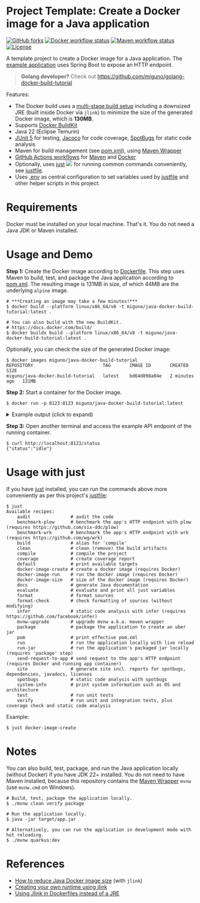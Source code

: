 # Project Template: Create a Docker image for a Java application

[![GitHub forks](https://img.shields.io/github/forks/miguno/java-docker-build-tutorial)](https://github.com/miguno/java-docker-build-tutorial/fork)
[![Docker workflow status](https://github.com/miguno/java-docker-build-tutorial/actions/workflows/docker-image.yml/badge.svg)](https://github.com/miguno/java-docker-build-tutorial/actions/workflows/docker-image.yml)
[![Maven workflow status](https://github.com/miguno/java-docker-build-tutorial/actions/workflows/maven.yml/badge.svg)](https://github.com/miguno/java-docker-build-tutorial/actions/workflows/maven.yml)
[![License](https://img.shields.io/badge/License-Apache%202.0-blue.svg)](https://opensource.org/licenses/Apache-2.0)

A template project to create a Docker image for a Java application.
The [example application](src/main/java/com/miguno/javadockerbuild/App.java)
uses Spring Boot to expose an HTTP endpoint.

> **Golang developer?** Check out https://github.com/miguno/golang-docker-build-tutorial

Features:

- The Docker build uses a
  [multi-stage build setup](https://docs.docker.com/build/building/multi-stage/)
  including a downsized JRE (built inside Docker via `jlink`)
  to minimize the size of the generated Docker image, which is **130MB**.
- Supports [Docker BuildKit](https://docs.docker.com/build/)
- Java 22 (Eclipse Temurin)
- [JUnit 5](https://github.com/junit-team/junit5) for testing,
  [Jacoco](https://github.com/jacoco/jacoco) for code coverage,
  [SpotBugs](https://github.com/spotbugs/spotbugs) for static code analysis
- Maven for build management (see [pom.xml](pom.xml)), using
  [Maven Wrapper](https://github.com/apache/maven-wrapper)
- [GitHub Actions workflows](https://github.com/miguno/java-docker-build-tutorial/actions) for
  [Maven](https://github.com/miguno/java-docker-build-tutorial/actions/workflows/maven.yml)
  and
  [Docker](https://github.com/miguno/java-docker-build-tutorial/actions/workflows/docker-image.yml)
- Optionally, uses
  [just](https://github.com/casey/just)
  ![](https://img.shields.io/github/stars/casey/just)
  for running common commands conveniently, see [justfile](justfile).
- Uses [.env](.env) as central configuration to set variables used by
  [justfile](justfile) and other helper scripts in this project.

# Requirements

Docker must be installed on your local machine. That's it. You do not need a
Java JDK or Maven installed.

# Usage and Demo

**Step 1:** Create the Docker image according to [Dockerfile](Dockerfile).
This step uses Maven to build, test, and package the Java application according
to [pom.xml](pom.xml). The resulting image is 131MB in size, of which 44MB are
the underlying `alpine` image.

```shell
# ***Creating an image may take a few minutes!***
$ docker build --platform linux/x86_64/v8 -t miguno/java-docker-build-tutorial:latest .

# You can also build with the new BuildKit.
# https://docs.docker.com/build/
$ docker buildx build --platform linux/x86_64/v8 -t miguno/java-docker-build-tutorial:latest .
```

Optionally, you can check the size of the generated Docker image:

```shell
$ docker images miguno/java-docker-build-tutorial
REPOSITORY                          TAG       IMAGE ID       CREATED         SIZE
miguno/java-docker-build-tutorial   latest    bd64d898a04e   2 minutes ago   131MB
```

**Step 2:** Start a container for the Docker image.

```shell
$ docker run -p 8123:8123 miguno/java-docker-build-tutorial:latest
```

<details>
  <summary>Example output (click to expand)</summary>

```
Running container from docker image ...
Starting container for image 'miguno/java-docker-build-tutorial:latest', exposing port 8123/tcp
- Run 'curl http://localhost:8123/status' to send a test request to the containerized app.
- Enter Ctrl-C to stop the container.

  .   ____          _            __ _ _
 /\\ / ___'_ __ _ _(_)_ __  __ _ \ \ \ \
( ( )\___ | '_ | '_| | '_ \/ _` | \ \ \ \
 \\/  ___)| |_)| | | | | || (_| |  ) ) ) )
  '  |____| .__|_| |_|_| |_\__, | / / / /
 =========|_|==============|___/=/_/_/_/

 :: Spring Boot ::                (v3.3.3)

2024-08-26T15:45:08.859Z  INFO 1 --- [main] com.miguno.javadockerbuild.App           : Starting App v1.0.0-SNAPSHOT using Java 22.0.2 with PID 1 (/app/app.jar started by appuser in /app)
2024-08-26T15:45:08.868Z  INFO 1 --- [main] com.miguno.javadockerbuild.App           : No active profile set, falling back to 1 default profile: "default"
2024-08-26T15:45:10.930Z  INFO 1 --- [main] o.s.b.w.embedded.tomcat.TomcatWebServer  : Tomcat initialized with port 8123 (http)
2024-08-26T15:45:10.950Z  INFO 1 --- [main] o.apache.catalina.core.StandardService   : Starting service [Tomcat]
2024-08-26T15:45:10.951Z  INFO 1 --- [main] o.apache.catalina.core.StandardEngine    : Starting Servlet engine: [Apache Tomcat/10.1.28]
2024-08-26T15:45:10.991Z  INFO 1 --- [main] o.a.c.c.C.[Tomcat].[localhost].[/]       : Initializing Spring embedded WebApplicationContext
2024-08-26T15:45:10.992Z  INFO 1 --- [main] w.s.c.ServletWebServerApplicationContext : Root WebApplicationContext: initialization completed in 2004 ms
2024-08-26T15:45:12.452Z  INFO 1 --- [main] o.s.b.a.e.web.EndpointLinksResolver      : Exposing 1 endpoint beneath base path '/actuator'
2024-08-26T15:45:12.562Z  INFO 1 --- [main] o.s.b.w.embedded.tomcat.TomcatWebServer  : Tomcat started on port 8123 (http) with context path '/'
2024-08-26T15:45:12.597Z  INFO 1 --- [main] com.miguno.javadockerbuild.App           : Started App in 5.0 seconds (process running for 6.246)
```

</details>

**Step 3:** Open another terminal and access the example API endpoint of the
running container.

```shell
$ curl http://localhost:8123/status
{"status":"idle"}
```

# Usage with just

If you have [just](https://github.com/casey/just) installed, you can run the
commands above more conveniently as per this project's [justfile](justfile):

```shell
$ just
Available recipes:
    audit               # audit the code
    benchmark-plow      # benchmark the app's HTTP endpoint with plow (requires https://github.com/six-ddc/plow)
    benchmark-wrk       # benchmark the app's HTTP endpoint with wrk (requires https://github.com/wg/wrk)
    build               # alias for 'compile'
    clean               # clean (remove) the build artifacts
    compile             # compile the project
    coverage            # create coverage report
    default             # print available targets
    docker-image-create # create a docker image (requires Docker)
    docker-image-run    # run the docker image (requires Docker)
    docker-image-size   # size of the docker image (requires Docker)
    docs                # generate Java documentation
    evaluate            # evaluate and print all just variables
    format              # format sources
    format-check        # check formatting of sources (without modifying)
    infer               # static code analysis with infer (requires https://github.com/facebook/infer)
    mvnw-upgrade        # upgrade mvnw a.k.a. maven wrapper
    package             # package the application to create an uber jar
    pom                 # print effective pom.xml
    run                 # run the application locally with live reload
    run-jar             # run the application's packaged jar locally (requires 'package' step)
    send-request-to-app # send request to the app's HTTP endpoint (requires Docker and running app container)
    site                # generate site incl. reports for spotbugs, dependencies, javadocs, licenses
    spotbugs            # static code analysis with spotbugs
    system-info         # print system information such as OS and architecture
    test                # run unit tests
    verify              # run unit and integration tests, plus coverage check and static code analysis
```

Example:

```shell
$ just docker-image-create
```

# Notes

You can also build, test, package, and run the Java application locally
(without Docker) if you have JDK 22+ installed. You do not need to have Maven
installed, because this repository contains the
[Maven Wrapper](https://github.com/apache/maven-wrapper) `mvnw` (use `mvnw.cmd`
on Windows).

```shell
# Build, test, package the application locally.
$ ./mvnw clean verify package

# Run the application locally.
$ java -jar target/app.jar

# Alternatively, you can run the application in development mode with hot reloading.
$ ./mvnw quarkus:dev
```

# References

- [How to reduce Java Docker image size](https://blog.monosoul.dev/2022/04/25/reduce-java-docker-image-size/)
  (with `jlink`)
- [Creating your own runtime using jlink](https://adoptium.net/blog/2021/10/jlink-to-produce-own-runtime/)
- [Using Jlink in Dockerfiles instead of a JRE](https://adoptium.net/blog/2021/08/using-jlink-in-dockerfiles/)
